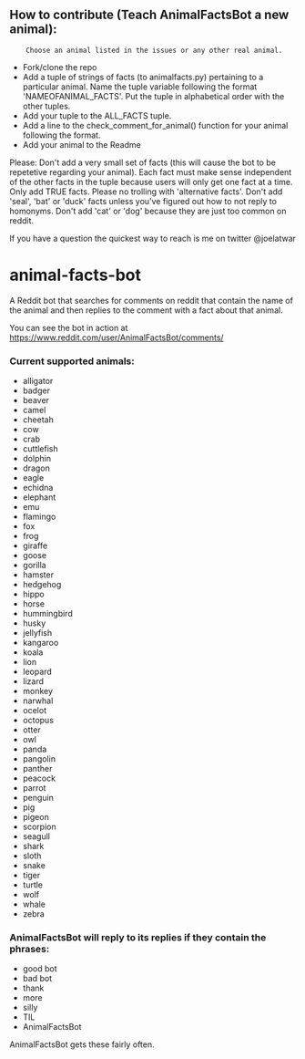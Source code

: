 ## How to contribute (Teach AnimalFactsBot a new animal): 
        Choose an animal listed in the issues or any other real animal.

* Fork/clone the repo
* Add a tuple of strings of facts (to animalfacts.py) pertaining to a particular animal. Name the tuple variable following the format 'NAMEOFANIMAL_FACTS'. Put the tuple in alphabetical order with the other tuples.
* Add your tuple to the ALL_FACTS tuple.
* Add a line to the check_comment_for_animal() function for your animal following the format.
* Add your animal to the Readme

Please: Don't add a very small set of facts (this will cause the bot to be repetetive regarding your animal).
        Each fact must make sense independent of the other facts in the tuple because users will only get one fact at a time.
        Only add TRUE facts. Please no trolling with 'alternative facts'.
        Don't add 'seal', 'bat' or 'duck' facts unless you've figured out how to not reply to homonyms.
        Don't add 'cat' or 'dog' because they are just too common on reddit.
        
If you have a question the quickest way to reach is me on twitter @joelatwar


# animal-facts-bot

A Reddit bot that searches for comments on reddit that contain the name of the animal and then replies to the comment with a fact about that animal.

You can see the bot in action at https://www.reddit.com/user/AnimalFactsBot/comments/

### Current supported animals:
* alligator
* badger
* beaver
* camel
* cheetah
* cow
* crab
* cuttlefish
* dolphin
* dragon
* eagle
* echidna
* elephant
* emu
* flamingo
* fox
* frog
* giraffe
* goose
* gorilla
* hamster
* hedgehog
* hippo
* horse
* hummingbird
* husky
* jellyfish
* kangaroo
* koala
* lion
* leopard
* lizard
* monkey
* narwhal
* ocelot
* octopus
* otter
* owl
* panda
* pangolin
* panther
* peacock
* parrot
* penguin
* pig
* pigeon
* scorpion
* seagull
* shark
* sloth
* snake
* tiger
* turtle
* wolf
* whale
* zebra

### AnimalFactsBot will reply to its replies if they contain the phrases:
* good bot
* bad bot
* thank
* more
* silly
* TIL
* AnimalFactsBot

AnimalFactsBot gets these fairly often.
